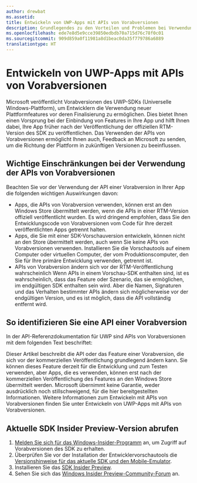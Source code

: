 ```yaml
---
author: drewbat
ms.assetid: 
title: Entwickeln von UWP-Apps mit APIs von Vorabversionen
description: Grundlegendes zu den Vorteilen und Problemen bei Verwendung der APIs von Vorabversionen, die in den UWP-SDK-Vorschauversionen enthalten sind.
ms.openlocfilehash: ede7e8d5e9cce39850edbdb70a715d76c78f0c01
ms.sourcegitcommit: 909d859a0f11981a8d1beac0da35f779786a6889
translationtype: HT
---
```

# <a name="developing-uwp-apps-with-pre-release-apis"></a>Entwickeln von UWP-Apps mit APIs von Vorabversionen

Microsoft veröffentlicht Vorabversionen des UWP-SDKs (Universelle Windows-Plattform), um Entwicklern die Verwendung neuer Plattformfeatures vor deren Finalisierung zu ermöglichen. Dies bietet Ihnen einen Vorsprung bei der Einbindung von Features in Ihre App und hilft Ihnen dabei, Ihre App früher nach der Veröffentlichung der offiziellen RTM-Version des SDK zu veröffentlichen. Das Verwenden der APIs von Vorabversionen ermöglicht Ihnen auch, Feedback an Microsoft zu senden, um die Richtung der Plattform in zukünftigen Versionen zu beeinflussen.

## <a name="important-limitations-on-the-use-of-pre-release-apis"></a>Wichtige Einschränkungen bei der Verwendung der APIs von Vorabversionen
Beachten Sie vor der Verwendung der API einer Vorabversion in Ihrer App die folgenden wichtigen Auswirkungen davon: 
* Apps, die APIs von Vorabversion verwenden, können erst an den Windows Store übermittelt werden, wenn die APIs in einer RTM-Version offiziell veröffentlicht wurden. Es wird dringend empfohlen, dass Sie den Entwicklungscode von Vorabversionen vom Code für Ihre derzeit veröffentlichten Apps getrennt halten. 
* Apps, die Sie mit einer SDK-Vorschauversion entwickeln, können nicht an den Store übermittelt werden, auch wenn Sie keine APIs von Vorabversionen verwenden. Installieren Sie die Vorschautools auf einem Computer oder virtuellen Computer, der vom Produktionscomputer, den Sie für Ihre primäre Entwicklung verwenden, getrennt ist. 
* APIs von Vorabversion ändern sich vor der RTM-Veröffentlichung wahrscheinlich Wenn APIs in einem Vorschau-SDK enthalten sind, ist es wahrscheinlich, dass das Feature oder Szenario, das sie ermöglichen, im endgültigen SDK enthalten sein wird. Aber die Namen, Signaturen und das Verhalten bestimmter APIs ändern sich möglicherweise vor der endgültigen Version, und es ist möglich, dass die API vollständig entfernt wird. 

## <a name="how-to-identify-a-prerelease-api"></a>So identifizieren Sie eine API einer Vorabversion 
In der API-Referenzdokumentation für UWP sind APIs von Vorabversionen mit dem folgenden Text beschriftet: 

Dieser Artikel beschreibt die API oder das Feature einer Vorabversion, die sich vor der kommerziellen Veröffentlichung grundlegend ändern kann. Sie können dieses Feature derzeit für die Entwicklung und zum Testen verwenden, aber Apps, die es verwenden, können erst nach der kommerziellen Veröffentlichung des Features an den Windows Store übermittelt werden. Microsoft übernimmt keine Garantie, weder ausdrücklich noch stillschweigend, für die hier bereitgestellten Informationen. Weitere Informationen zum Entwickeln mit APIs von Vorabversionen finden Sie unter Entwickeln von UWP-Apps mit APIs von Vorabversionen. 

## <a name="get-the-latest-sdk-insider-preview"></a>Aktuelle SDK Insider Preview-Version abrufen 
1. [Melden Sie sich für das Windows-Insider-Programm](https://insider.windows.com/) an, um Zugriff auf Vorabversionen des SDK zu erhalten. 
3. Überprüfen Sie vor der Installation der Entwicklervorschautools die [Versionshinweise für das aktuelle SDK und den Mobile-Emulator](http://go.microsoft.com/fwlink/?LinkId=829180).
4. Installieren Sie das [SDK Insider Preview](https://www.microsoft.com/en-us/software-download/windowsinsiderpreviewSDK).
5. Sehen Sie sich das [Windows Insider Preview-Community-Forum](http://go.microsoft.com/fwlink/p/?LinkId=507620) an.
